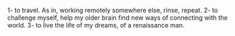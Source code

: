 1- to travel. As in, working remotely somewhere else, rinse, repeat.
2- to challenge myself, help my older brain find new ways
of connecting with the world.
3- to live the life of my dreams, of a renaissance man.
